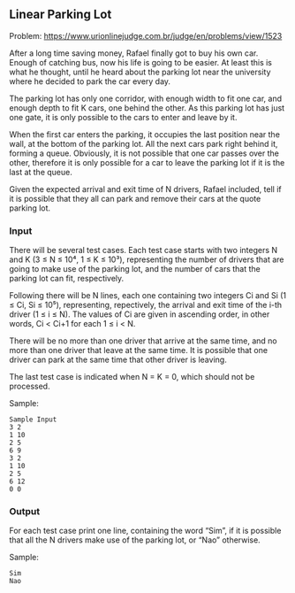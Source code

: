 
## Linear Parking Lot

Problem: https://www.urionlinejudge.com.br/judge/en/problems/view/1523

After a long time saving money, Rafael finally got to buy his own car. Enough of catching bus, now his life is going to be easier. At least this is what he thought, until he heard about the parking lot near the university where he decided to park the car every day.

The parking lot has only one corridor, with enough width to fit one car, and enough depth to fit K cars, one behind the other. As this parking lot has just one gate, it is only possible to the cars to enter and leave by it.

When the first car enters the parking, it occupies the last position near the wall, at the bottom of the parking lot. All the next cars park right behind it, forming a queue. Obviously, it is not possible that one car passes over the other, therefore it is only possible for a car to leave the parking lot if it is the last at the queue.

Given the expected arrival and exit time of N drivers, Rafael included, tell if it is possible that they all can park and remove their cars at the quote parking lot.

### Input
There will be several test cases. Each test case starts with two integers N and K (3 ≤ N ≤ 10⁴, 1 ≤ K ≤ 10³), representing the number of drivers that are going to make use of the parking lot, and the number of cars that the parking lot can fit, respectively.

Following there will be N lines, each one containing two integers Ci and Si (1 ≤ Ci, Si ≤ 10⁵), representing, repectively, the arrival and exit time of the i-th driver (1 ≤ i ≤ N). The values of Ci are given in ascending order, in other words, Ci < Ci+1 for each 1 ≤ i < N.

There will be no more than one driver that arrive at the same time, and no more than one driver that leave at the same time. It is possible that one driver can park at the same time that other driver is leaving.

The last test case is indicated when N = K = 0, which should not be processed.

Sample:
```
Sample Input
3 2
1 10
2 5
6 9
3 2
1 10
2 5
6 12
0 0
```

### Output
For each test case print one line, containing the word “Sim”, if it is possible that all the N drivers make use of the parking lot, or “Nao” otherwise.

Sample:

```
Sim
Nao
```
